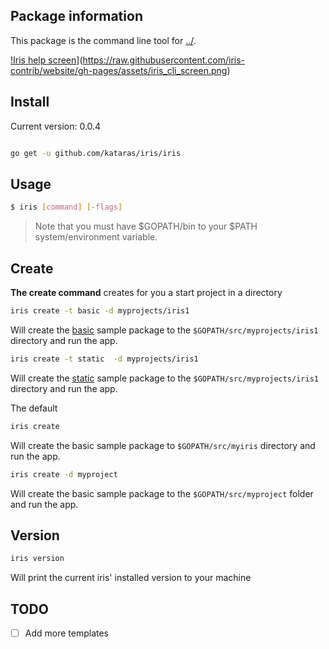 ## Package information

This package is the command line tool for  [../](https://github.com/kataras/iris).

[!Iris help screen](https://raw.githubusercontent.com/iris-contrib/website/gh-pages/assets/iris_cli_screen.png)](https://raw.githubusercontent.com/iris-contrib/website/gh-pages/assets/iris_cli_screen.png)

## Install
Current version: 0.0.4
```sh

go get -u github.com/kataras/iris/iris

```

## Usage


```sh
$ iris [command] [-flags]
```

> Note that you must have $GOPATH/bin to your $PATH system/environment variable.


## Create


**The create command** creates for you a start project in a directory


```sh
iris create -t basic -d myprojects/iris1
```

Will create the  [basic](https://github.com/iris-contrib/iris-command-assets/tree/master/basic) sample package to the `$GOPATH/src/myprojects/iris1` directory and run the app.

```sh
iris create -t static  -d myprojects/iris1
```

Will create the [static](https://github.com/iris-contrib/iris-command-assets/tree/master/static) sample package to the `$GOPATH/src/myprojects/iris1` directory and run the app.


The default

```sh
iris create
```

Will create the basic sample package to `$GOPATH/src/myiris` directory and run the app.

```sh
iris create -d myproject
```

Will create the basic sample package to the `$GOPATH/src/myproject` folder and run the app.


## Version

```sh
iris version
```

Will print the current iris' installed version to your machine

## TODO

- [ ] Add more templates
